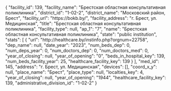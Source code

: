 {
    "facility_id": 139,
    "facility_name": "Брестская областная консультативная поликлиника",
    "district_id": "1-02-2",
    "district_name": "Московский район, Брест",
    "facility_url": "https:\/\/bokb.by\/",
    "facility_address": "г. Брест, ул. Медицинская",
    "title": "Брестская областная консультативная поликлиника",
    "facility_type": null,
    "ap_1": "7",
    "name": "Брестская областная консультативная поликлиника",
    "state": "public institution",
    "stats": [
        {
            "url": "http:\/\/healthcare.by\/instinfo.php?orgnum=22758",
            "dep_name": null,
            "date_year": "2023",
            "num_beds_dep": 0,
            "num_deps_year": 0,
            "num_doctors_dep": 0,
            "num_doctors_med": 0,
            "year_of_closing": null,
            "year_of_opening": "0",
            "beds_in_hospital_key": 139,
            "num_beds_facility_year": 25,
            "healthcare_facility_key": 139
        }
    ],
    "med_id": 145,
    "address": "г. Брест, ул. Медицинская",
    "devices": [],
    "coord_x_y": null,
    "place_name": "Брест",
    "place_type": null,
    "localties_key": 4,
    "year_of_closing": null,
    "year_of_opening": "1944",
    "healthcare_facility_key": 139,
    "administrative_division_id": "1-02-2"
}